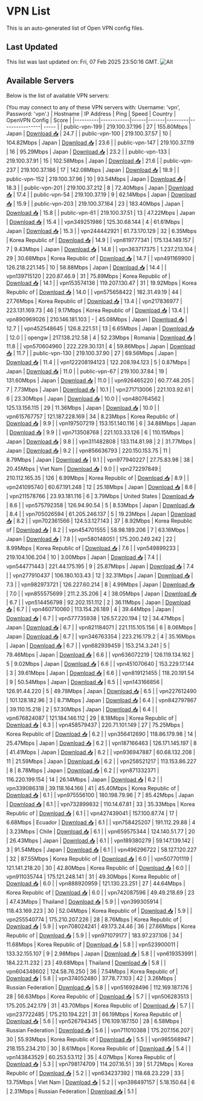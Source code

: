 # VPN List

This is an auto-generated list of Open VPN config files.

## Last Updated

This list was last updated on: Fri, 07 Feb 2025 23:50:16 GMT.
![Alt](https://repobeats.axiom.co/api/embed/186b98318ef1479477931607c1ad7d823f12451f.svg "Repobeats analytics image")

## Available Servers

Below is the list of available VPN servers:

(You may connect to any of these VPN servers with: Username: 'vpn', Password: 'vpn'.)
| Hostname | IP Address | Ping | Speed | Country | OpenVPN Config | Score |
|----------|------------|------|-------|---------|----------------| ----- |
| public-vpn-199 | 219.100.37.196 | 27 | 155.80Mbps | Japan | [Download 📥](./configs/server_0_JP.ovpn) | 24.7 |
| public-vpn-100 | 219.100.37.57 | 10 | 104.82Mbps | Japan | [Download 📥](./configs/server_1_JP.ovpn) | 23.6 |
| public-vpn-147 | 219.100.37.119 | 16 | 95.29Mbps | Japan | [Download 📥](./configs/server_2_JP.ovpn) | 23.2 |
| public-vpn-133 | 219.100.37.91 | 15 | 102.58Mbps | Japan | [Download 📥](./configs/server_3_JP.ovpn) | 21.6 |
| public-vpn-237 | 219.100.37.186 | 17 | 142.08Mbps | Japan | [Download 📥](./configs/server_4_JP.ovpn) | 18.9 |
| public-vpn-152 | 219.100.37.96 | 10 | 93.54Mbps | Japan | [Download 📥](./configs/server_5_JP.ovpn) | 18.3 |
| public-vpn-201 | 219.100.37.212 | 8 | 72.40Mbps | Japan | [Download 📥](./configs/server_6_JP.ovpn) | 17.4 |
| public-vpn-54 | 219.100.37.19 | 9 | 62.14Mbps | Japan | [Download 📥](./configs/server_7_JP.ovpn) | 15.9 |
| public-vpn-203 | 219.100.37.164 | 23 | 183.40Mbps | Japan | [Download 📥](./configs/server_8_JP.ovpn) | 15.8 |
| public-vpn-61 | 219.100.37.51 | 13 | 47.22Mbps | Japan | [Download 📥](./configs/server_9_JP.ovpn) | 15.4 |
| vpn349251986 | 125.30.68.144 | 4 | 61.61Mbps | Japan | [Download 📥](./configs/server_10_JP.ovpn) | 15.3 |
| vpn244442921 | 61.73.170.129 | 32 | 6.35Mbps | Korea Republic of | [Download 📥](./configs/server_11_KR.ovpn) | 14.9 |
| vpn819777341 | 175.134.149.157 | 7 | 9.43Mbps | Japan | [Download 📥](./configs/server_12_JP.ovpn) | 14.8 |
| vpn363717375 | 1.237.213.104 | 29 | 30.68Mbps | Korea Republic of | [Download 📥](./configs/server_13_KR.ovpn) | 14.7 |
| vpn491169900 | 126.218.221.145 | 10 | 58.88Mbps | Japan | [Download 📥](./configs/server_14_JP.ovpn) | 14.4 |
| vpn139715120 | 220.87.46.9 | 31 | 75.89Mbps | Korea Republic of | [Download 📥](./configs/server_15_KR.ovpn) | 14.1 |
| vpn153574136 | 119.207.130.47 | 31 | 19.92Mbps | Korea Republic of | [Download 📥](./configs/server_16_KR.ovpn) | 14.0 |
| vpn575658422 | 182.31.49.19 | 44 | 27.76Mbps | Korea Republic of | [Download 📥](./configs/server_17_KR.ovpn) | 13.4 |
| vpn217836977 | 223.131.169.73 | 46 | 9.17Mbps | Korea Republic of | [Download 📥](./configs/server_18_KR.ovpn) | 13.4 |
| vpn890969026 | 210.146.181.103 | - | 45.08Mbps | Japan | [Download 📥](./configs/server_19_JP.ovpn) | 12.7 |
| vpn452548645 | 126.8.221.51 | 13 | 6.65Mbps | Japan | [Download 📥](./configs/server_20_JP.ovpn) | 12.0 |
| opengw | 217.138.212.58 | 4 | 52.23Mbps | Romania | [Download 📥](./configs/server_21_RO.ovpn) | 11.8 |
| vpn570604960 | 222.229.30.131 | 4 | 59.86Mbps | Japan | [Download 📥](./configs/server_22_JP.ovpn) | 11.7 |
| public-vpn-130 | 219.100.37.90 | 27 | 69.56Mbps | Japan | [Download 📥](./configs/server_23_JP.ovpn) | 11.4 |
| vpn122208194123 | 122.208.194.123 | 5 | 0.87Mbps | Japan | [Download 📥](./configs/server_24_JP.ovpn) | 11.0 |
| public-vpn-67 | 219.100.37.84 | 19 | 131.60Mbps | Japan | [Download 📥](./configs/server_25_JP.ovpn) | 11.0 |
| vpn926465220 | 60.77.48.205 | 7 | 7.73Mbps | Japan | [Download 📥](./configs/server_26_JP.ovpn) | 10.1 |
| vpn271713006 | 221.103.92.61 | 6 | 23.30Mbps | Japan | [Download 📥](./configs/server_27_JP.ovpn) | 10.0 |
| vpn480764562 | 125.13.156.115 | 29 | 11.36Mbps | Japan | [Download 📥](./configs/server_28_JP.ovpn) | 10.0 |
| vpn615767757 | 121.187.228.169 | 34 | 8.23Mbps | Korea Republic of | [Download 📥](./configs/server_29_KR.ovpn) | 9.9 |
| vpn197507219 | 153.151.140.116 | 6 | 34.88Mbps | Japan | [Download 📥](./configs/server_30_JP.ovpn) | 9.9 |
| vpn713508768 | 221.103.33.126 | 6 | 110.15Mbps | Japan | [Download 📥](./configs/server_31_JP.ovpn) | 9.8 |
| vpn311482808 | 133.114.81.98 | 2 | 31.77Mbps | Japan | [Download 📥](./configs/server_32_JP.ovpn) | 9.2 |
| vpn856636793 | 220.150.153.75 | 11 | 8.79Mbps | Japan | [Download 📥](./configs/server_33_JP.ovpn) | 9.1 |
| vpn977940227 | 27.75.83.98 | 38 | 20.45Mbps | Viet Nam | [Download 📥](./configs/server_34_VN.ovpn) | 9.0 |
| vpn272297849 | 210.112.165.35 | 126 | 6.99Mbps | Korea Republic of | [Download 📥](./configs/server_35_KR.ovpn) | 8.9 |
| vpn241095740 | 60.67.191.248 | 12 | 25.18Mbps | Japan | [Download 📥](./configs/server_36_JP.ovpn) | 8.6 |
| vpn211578766 | 23.93.181.116 | 6 | 3.79Mbps | United States | [Download 📥](./configs/server_37_US.ovpn) | 8.6 |
| vpn575792358 | 126.94.90.54 | 5 | 8.53Mbps | Japan | [Download 📥](./configs/server_38_JP.ovpn) | 8.4 |
| vpn705026594 | 61.205.246.137 | 5 | 19.23Mbps | Japan | [Download 📥](./configs/server_39_JP.ovpn) | 8.2 |
| vpn702361566 | 124.53.127.143 | 37 | 8.92Mbps | Korea Republic of | [Download 📥](./configs/server_40_KR.ovpn) | 8.2 |
| vpn454701555 | 58.98.189.206 | 7 | 63.16Mbps | Japan | [Download 📥](./configs/server_41_JP.ovpn) | 7.8 |
| vpn580148051 | 175.200.249.242 | 22 | 8.99Mbps | Korea Republic of | [Download 📥](./configs/server_42_KR.ovpn) | 7.6 |
| vpn549899233 | 219.104.106.204 | 10 | 3.00Mbps | Japan | [Download 📥](./configs/server_43_JP.ovpn) | 7.4 |
| vpn544771443 | 221.44.175.195 | 9 | 25.87Mbps | Japan | [Download 📥](./configs/server_44_JP.ovpn) | 7.4 |
| vpn277910437 | 106.180.103.43 | 12 | 32.31Mbps | Japan | [Download 📥](./configs/server_45_JP.ovpn) | 7.3 |
| vpn982973721 | 126.227.60.214 | 8 | 4.99Mbps | Japan | [Download 📥](./configs/server_46_JP.ovpn) | 7.0 |
| vpn855575699 | 211.2.35.206 | 4 | 38.05Mbps | Japan | [Download 📥](./configs/server_47_JP.ovpn) | 6.7 |
| vpn514456798 | 92.202.151.112 | 2 | 36.11Mbps | Japan | [Download 📥](./configs/server_48_JP.ovpn) | 6.7 |
| vpn460710060 | 113.154.26.189 | 4 | 39.44Mbps | Japan | [Download 📥](./configs/server_49_JP.ovpn) | 6.7 |
| vpn577735938 | 126.57.220.194 | 12 | 34.47Mbps | Japan | [Download 📥](./configs/server_50_JP.ovpn) | 6.7 |
| vpn821184071 | 221.115.105.156 | 6 | 8.06Mbps | Japan | [Download 📥](./configs/server_51_JP.ovpn) | 6.7 |
| vpn346763354 | 223.216.179.2 | 4 | 35.16Mbps | Japan | [Download 📥](./configs/server_52_JP.ovpn) | 6.7 |
| vpn682939459 | 153.214.3.241 | 5 | 79.46Mbps | Japan | [Download 📥](./configs/server_53_JP.ovpn) | 6.6 |
| vpn636072219 | 126.119.134.162 | 5 | 9.02Mbps | Japan | [Download 📥](./configs/server_54_JP.ovpn) | 6.6 |
| vpn451070640 | 153.229.17.144 | 3 | 39.61Mbps | Japan | [Download 📥](./configs/server_55_JP.ovpn) | 6.6 |
| vpn819121455 | 118.20.191.54 | 9 | 50.54Mbps | Japan | [Download 📥](./configs/server_56_JP.ovpn) | 6.5 |
| vpn143166856 | 126.91.44.220 | 5 | 49.78Mbps | Japan | [Download 📥](./configs/server_57_JP.ovpn) | 6.5 |
| vpn227612490 | 101.128.182.96 | 3 | 8.71Mbps | Japan | [Download 📥](./configs/server_58_JP.ovpn) | 6.4 |
| vpn842797867 | 39.110.15.218 | 2 | 57.30Mbps | Japan | [Download 📥](./configs/server_59_JP.ovpn) | 6.4 |
| vpn676824087 | 121.184.146.112 | 29 | 8.18Mbps | Korea Republic of | [Download 📥](./configs/server_60_KR.ovpn) | 6.3 |
| vpn458579437 | 220.71.101.149 | 27 | 75.25Mbps | Korea Republic of | [Download 📥](./configs/server_61_KR.ovpn) | 6.2 |
| vpn356412690 | 118.86.179.98 | 14 | 25.47Mbps | Japan | [Download 📥](./configs/server_62_JP.ovpn) | 6.2 |
| vpn187166463 | 126.171.145.197 | 8 | 41.41Mbps | Japan | [Download 📥](./configs/server_63_JP.ovpn) | 6.2 |
| vpn936947887 | 60.68.132.208 | 11 | 21.59Mbps | Japan | [Download 📥](./configs/server_64_JP.ovpn) | 6.2 |
| vpn258521217 | 113.153.86.227 | 8 | 8.78Mbps | Japan | [Download 📥](./configs/server_65_JP.ovpn) | 6.2 |
| vpn871332371 | 116.220.199.154 | 14 | 26.14Mbps | Japan | [Download 📥](./configs/server_66_JP.ovpn) | 6.2 |
| vpn339086318 | 39.118.164.166 | 41 | 45.40Mbps | Korea Republic of | [Download 📥](./configs/server_67_KR.ovpn) | 6.1 |
| vpn975556100 | 180.198.79.96 | 7 | 85.42Mbps | Japan | [Download 📥](./configs/server_68_JP.ovpn) | 6.1 |
| vpn732899832 | 110.14.67.81 | 33 | 35.33Mbps | Korea Republic of | [Download 📥](./configs/server_69_KR.ovpn) | 6.1 |
| vpn427439041 | 157.100.87.74 | 17 | 6.68Mbps | Ecuador | [Download 📥](./configs/server_70_EC.ovpn) | 6.1 |
| vpn758425207 | 191.112.29.88 | 4 | 3.23Mbps | Chile | [Download 📥](./configs/server_71_CL.ovpn) | 6.1 |
| vpn659575344 | 124.140.51.77 | 20 | 26.43Mbps | Japan | [Download 📥](./configs/server_72_JP.ovpn) | 6.1 |
| vpn189380279 | 59.147.139.142 | 3 | 91.54Mbps | Japan | [Download 📥](./configs/server_73_JP.ovpn) | 6.1 |
| vpn496296722 | 58.127.120.227 | 32 | 87.55Mbps | Korea Republic of | [Download 📥](./configs/server_74_KR.ovpn) | 6.0 |
| vpn507701119 | 121.141.218.20 | 30 | 42.80Mbps | Korea Republic of | [Download 📥](./configs/server_75_KR.ovpn) | 6.0 |
| vpn911035744 | 175.121.248.141 | 31 | 49.30Mbps | Korea Republic of | [Download 📥](./configs/server_76_KR.ovpn) | 6.0 |
| vpn888920959 | 121.130.23.251 | 27 | 44.64Mbps | Korea Republic of | [Download 📥](./configs/server_77_KR.ovpn) | 6.0 |
| vpn742087596 | 49.49.218.69 | 23 | 47.43Mbps | Thailand | [Download 📥](./configs/server_78_TH.ovpn) | 5.9 |
| vpn399305914 | 118.43.169.223 | 30 | 52.04Mbps | Korea Republic of | [Download 📥](./configs/server_79_KR.ovpn) | 5.9 |
| vpn255540774 | 175.210.207.226 | 28 | 8.76Mbps | Korea Republic of | [Download 📥](./configs/server_80_KR.ovpn) | 5.9 |
| vpn708024241 | 49.173.24.46 | 36 | 27.66Mbps | Korea Republic of | [Download 📥](./configs/server_81_KR.ovpn) | 5.9 |
| vpn971079177 | 183.97.237.106 | 34 | 11.68Mbps | Korea Republic of | [Download 📥](./configs/server_82_KR.ovpn) | 5.8 |
| vpn523900011 | 133.32.155.107 | 9 | 2.98Mbps | Japan | [Download 📥](./configs/server_83_JP.ovpn) | 5.8 |
| vpn619353991 | 184.22.11.232 | 23 | 49.68Mbps | Thailand | [Download 📥](./configs/server_84_TH.ovpn) | 5.8 |
| vpn604348602 | 124.58.76.250 | 36 | 7.54Mbps | Korea Republic of | [Download 📥](./configs/server_85_KR.ovpn) | 5.8 |
| vpn374052480 | 37.78.77.103 | 42 | 3.26Mbps | Russian Federation | [Download 📥](./configs/server_86_RU.ovpn) | 5.8 |
| vpn516928496 | 112.169.187.176 | 28 | 56.63Mbps | Korea Republic of | [Download 📥](./configs/server_87_KR.ovpn) | 5.7 |
| vpn506283513 | 175.205.242.179 | 31 | 43.70Mbps | Korea Republic of | [Download 📥](./configs/server_88_KR.ovpn) | 5.7 |
| vpn237722485 | 175.210.194.221 | 31 | 66.19Mbps | Korea Republic of | [Download 📥](./configs/server_89_KR.ovpn) | 5.6 |
| vpn526794345 | 176.109.187.150 | 28 | 6.58Mbps | Russian Federation | [Download 📥](./configs/server_90_RU.ovpn) | 5.6 |
| vpn711010388 | 175.207.156.207 | 30 | 55.93Mbps | Korea Republic of | [Download 📥](./configs/server_91_KR.ovpn) | 5.5 |
| vpn985568947 | 218.155.234.210 | 30 | 8.61Mbps | Korea Republic of | [Download 📥](./configs/server_92_KR.ovpn) | 5.4 |
| vpn143843529 | 60.253.53.112 | 35 | 4.07Mbps | Korea Republic of | [Download 📥](./configs/server_93_KR.ovpn) | 5.3 |
| vpn798174709 | 114.207.16.51 | 39 | 51.72Mbps | Korea Republic of | [Download 📥](./configs/server_94_KR.ovpn) | 5.2 |
| vpn634237392 | 118.68.23.229 | 33 | 13.75Mbps | Viet Nam | [Download 📥](./configs/server_95_VN.ovpn) | 5.2 |
| vpn398497157 | 5.18.150.64 | 6 | 2.31Mbps | Russian Federation | [Download 📥](./configs/server_96_RU.ovpn) | 5.1 |
